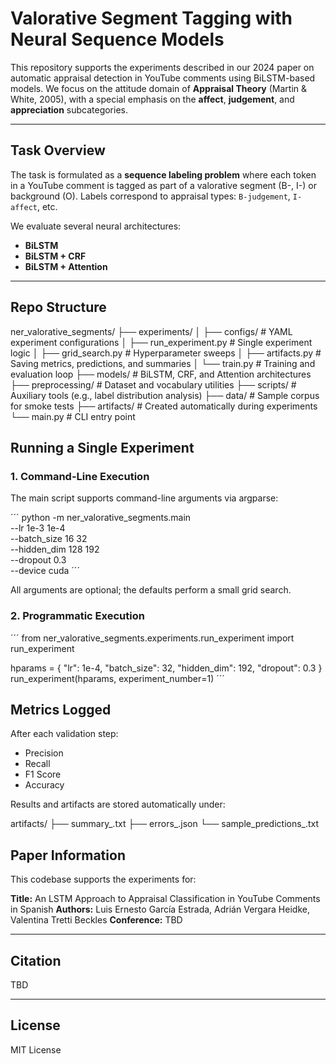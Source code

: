 # Valorative Segment Tagging with Neural Sequence Models

This repository supports the experiments described in our 2024 paper on automatic appraisal detection in YouTube comments using BiLSTM-based models. We focus on the attitude domain of **Appraisal Theory** (Martin & White, 2005), with a special emphasis on the **affect**, **judgement**, and **appreciation** subcategories.

---

## Task Overview
The task is formulated as a **sequence labeling problem** where each token in a YouTube comment is tagged as part of a valorative segment (B-, I-) or background (O). Labels correspond to appraisal types: `B-judgement`, `I-affect`, etc.

We evaluate several neural architectures:
- **BiLSTM**
- **BiLSTM + CRF**
- **BiLSTM + Attention**

---

## Repo Structure

ner_valorative_segments/
├── experiments/
│   ├── configs/              # YAML experiment configurations
│   ├── run_experiment.py     # Single experiment logic
│   ├── grid_search.py        # Hyperparameter sweeps
│   ├── artifacts.py          # Saving metrics, predictions, and summaries
│   └── train.py              # Training and evaluation loop
├── models/                   # BiLSTM, CRF, and Attention architectures
├── preprocessing/            # Dataset and vocabulary utilities
├── scripts/                  # Auxiliary tools (e.g., label distribution analysis)
├── data/                     # Sample corpus for smoke tests
├── artifacts/                # Created automatically during experiments
└── main.py                   # CLI entry point


## Running a Single Experiment

### 1. Command-Line Execution

The main script supports command-line arguments via argparse:

´´´
python -m ner_valorative_segments.main \
    --lr 1e-3 1e-4 \
    --batch_size 16 32 \
    --hidden_dim 128 192 \
    --dropout 0.3 \
    --device cuda
´´´

All arguments are optional; the defaults perform a small grid search.

### 2. Programmatic Execution

´´´
from ner_valorative_segments.experiments.run_experiment import run_experiment

hparams = {
    "lr": 1e-4,
    "batch_size": 32,
    "hidden_dim": 192,
    "dropout": 0.3
}
run_experiment(hparams, experiment_number=1)
´´´

## Metrics Logged
After each validation step:
- Precision
- Recall
- F1 Score
- Accuracy

Results and artifacts are stored automatically under:

artifacts/
├── summary_<timestamp>.txt
├── errors_<timestamp>.json
└── sample_predictions_<timestamp>.txt


## Paper Information
This codebase supports the experiments for:

**Title:** An LSTM Approach to Appraisal Classification in YouTube Comments in Spanish
**Authors:** Luis Ernesto García Estrada, Adrián Vergara Heidke, Valentina Tretti Beckles
**Conference:** TBD

---

## Citation
TBD

---

## License
MIT License
